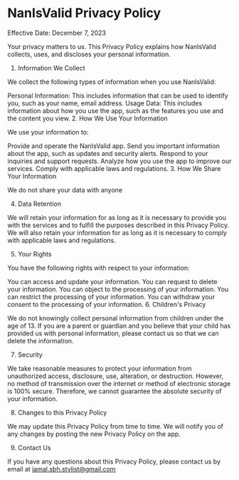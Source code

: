 
# NanIsValid Privacy Policy
Effective Date: December 7, 2023

Your privacy matters to us. This Privacy Policy explains how NanIsValid collects, uses, and discloses your personal information.

1. Information We Collect

We collect the following types of information when you use NanIsValid:

Personal Information: This includes information that can be used to identify you, such as your name, email address.
Usage Data: This includes information about how you use the app, such as the features you use and the content you view.
2. How We Use Your Information

We use your information to:

Provide and operate the NanIsValid app.
Send you important information about the app, such as updates and security alerts.
Respond to your inquiries and support requests.
Analyze how you use the app to improve our services.
Comply with applicable laws and regulations.
3. How We Share Your Information

We do not share your data with anyone

4. Data Retention

We will retain your information for as long as it is necessary to provide you with the services and to fulfill the purposes described in this Privacy Policy. We will also retain your information for as long as it is necessary to comply with applicable laws and regulations.

5. Your Rights

You have the following rights with respect to your information:

You can access and update your information.
You can request to delete your information.
You can object to the processing of your information.
You can restrict the processing of your information.
You can withdraw your consent to the processing of your information.
6. Children's Privacy

We do not knowingly collect personal information from children under the age of 13. If you are a parent or guardian and you believe that your child has provided us with personal information, please contact us so that we can delete the information.

7. Security

We take reasonable measures to protect your information from unauthorized access, disclosure, use, alteration, or destruction. However, no method of transmission over the internet or method of electronic storage is 100% secure. Therefore, we cannot guarantee the absolute security of your information.

8. Changes to this Privacy Policy

We may update this Privacy Policy from time to time. We will notify you of any changes by posting the new Privacy Policy on the app.

9. Contact Us

If you have any questions about this Privacy Policy, please contact us by email at jamal.sbh.stylist@gmail.com

